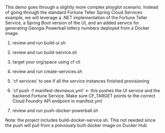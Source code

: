 This demo goes through a slightly more complex ployglot scenario.   Instead of going through the standard Fortune Teller Spring Cloud Services example, we will leverage a .NET implementation of the Fortune Teller Service, a Spring Boot version of the UI, and an added service for generating Georgia Powerball lottery numbers deployed from a Docker image.


1. review and run build-ui.sh

2. review and run build-service.sh

3. target your org/space using cf cli

4. review and run create-services.sh

5. 'cf services' to see if all the service instances finished provisioning

6. 'cf push -f manifest-devnexus.yml' <- this pushes the UI service and the backend Fortune Service.  Make sure CF_TARGET points to the correct Cloud Foundry API endpoint in manifest.yml

7. review and run push-docker-powerball.sh

Note: the project includes build-docker-service.sh.  This not needed since the push will pull from a previously built docker image on Ducker Hub
